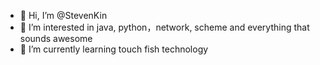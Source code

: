 - 👋 Hi, I’m @StevenKin
- 👀 I’m interested in java, python，network, scheme and everything that sounds awesome
- 🌱 I’m currently learning touch fish technology

<!---
StevenKin/StevenKin is a ✨ special ✨ repository because its `README.md` (this file) appears on your GitHub profile.
You can click the Preview link to take a look at your changes.
--->
